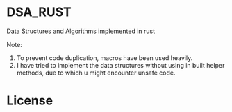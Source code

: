 # DSA_RUST
Data Structures and Algorithms implemented in rust

Note: 
1. To prevent code duplication, macros have been used heavily.
2. I have tried to implement the data structures without using in built helper methods, due to which u might encounter unsafe code.

# License
